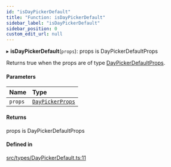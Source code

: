 ```yaml
---
id: "isDayPickerDefault"
title: "Function: isDayPickerDefault"
sidebar_label: "isDayPickerDefault"
sidebar_position: 0
custom_edit_url: null
---
```


▸ **isDayPickerDefault**(`props`): props is DayPickerDefaultProps

Returns true when the props are of type [DayPickerDefaultProps](/api/interfaces/DayPickerDefaultProps.md).

#### Parameters

| Name | Type |
| :------ | :------ |
| `props` | [`DayPickerProps`](/api/types/DayPickerProps.md) |

#### Returns

props is DayPickerDefaultProps

#### Defined in

[src/types/DayPickerDefault.ts:11](https://github.com/gpbl/react-day-picker/blob/433a4d1e8/src/types/DayPickerDefault.ts#L11)
